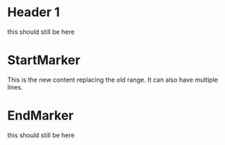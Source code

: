# Header 1
this should still be here

# StartMarker
This is the new content replacing the old range.
It can also have multiple lines.
# EndMarker

this should still be here
